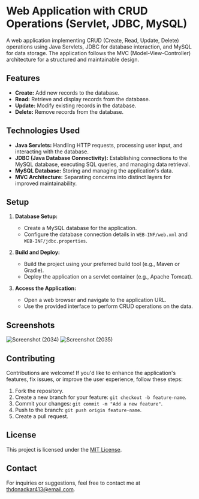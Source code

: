 # Web Application with CRUD Operations (Servlet, JDBC, MySQL)

A web application implementing CRUD (Create, Read, Update, Delete) operations using Java Servlets, JDBC for database interaction, and MySQL for data storage. The application follows the MVC (Model-View-Controller) architecture for a structured and maintainable design.

## Features

- **Create:** Add new records to the database.
- **Read:** Retrieve and display records from the database.
- **Update:** Modify existing records in the database.
- **Delete:** Remove records from the database.

## Technologies Used

- **Java Servlets:** Handling HTTP requests, processing user input, and interacting with the database.
- **JDBC (Java Database Connectivity):** Establishing connections to the MySQL database, executing SQL queries, and managing data retrieval.
- **MySQL Database:** Storing and managing the application's data.
- **MVC Architecture:** Separating concerns into distinct layers for improved maintainability.

## Setup

1. **Database Setup:**
   - Create a MySQL database for the application.
   - Configure the database connection details in `WEB-INF/web.xml` and `WEB-INF/jdbc.properties`.

2. **Build and Deploy:**
   - Build the project using your preferred build tool (e.g., Maven or Gradle).
   - Deploy the application on a servlet container (e.g., Apache Tomcat).

3. **Access the Application:**
   - Open a web browser and navigate to the application URL.
   - Use the provided interface to perform CRUD operations on the data.

## Screenshots
![Screenshot (2034)](https://github.com/thdonadkar/CRUD/assets/72977141/a3da5e0d-d205-4be2-96b5-cf790f706794)
![Screenshot (2035)](https://github.com/thdonadkar/CRUD/assets/72977141/ade6f9f2-48c3-4480-9c21-b770363fa26c)



## Contributing

Contributions are welcome! If you'd like to enhance the application's features, fix issues, or improve the user experience, follow these steps:

1. Fork the repository.
2. Create a new branch for your feature: `git checkout -b feature-name`.
3. Commit your changes: `git commit -m "Add a new feature"`.
4. Push to the branch: `git push origin feature-name`.
5. Create a pull request.

## License

This project is licensed under the [MIT License](LICENSE).

## Contact

For inquiries or suggestions, feel free to contact me at thdonadkar413@email.com.
